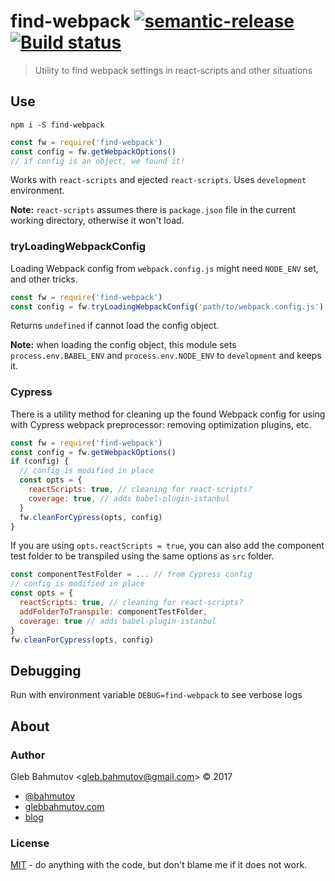 # find-webpack [![semantic-release][semantic-image] ][semantic-url] [![Build status][ci-image] ][ci-url]

> Utility to find webpack settings in react-scripts and other situations

## Use

```shell
npm i -S find-webpack
```

```js
const fw = require('find-webpack')
const config = fw.getWebpackOptions()
// if config is an object, we found it!
```

Works with `react-scripts` and ejected `react-scripts`. Uses `development` environment.

**Note:** `react-scripts` assumes there is `package.json` file in the current working directory, otherwise it won't load.

### tryLoadingWebpackConfig

Loading Webpack config from `webpack.config.js` might need `NODE_ENV` set, and other tricks.

```js
const fw = require('find-webpack')
const config = fw.tryLoadingWebpackConfig('path/to/webpack.config.js')
```

Returns `undefined` if cannot load the config object.

**Note:** when loading the config object, this module sets `process.env.BABEL_ENV` and `process.env.NODE_ENV` to `development` and keeps it.

### Cypress

There is a utility method for cleaning up the found Webpack config for using with Cypress webpack preprocessor: removing optimization plugins, etc.

```js
const fw = require('find-webpack')
const config = fw.getWebpackOptions()
if (config) {
  // config is modified in place
  const opts = {
    reactScripts: true, // cleaning for react-scripts?
    coverage: true, // adds babel-plugin-istanbul
  }
  fw.cleanForCypress(opts, config)
}
```

If you are using `opts.reactScripts = true`, you can also add the component test folder to be transpiled using the same options as `src` folder.

```js
const componentTestFolder = ... // from Cypress config
// config is modified in place
const opts = {
  reactScripts: true, // cleaning for react-scripts?
  addFolderToTranspile: componentTestFolder,
  coverage: true // adds babel-plugin-istanbul
}
fw.cleanForCypress(opts, config)
```

## Debugging

Run with environment variable `DEBUG=find-webpack` to see verbose logs

## About

### Author

Gleb Bahmutov &lt;gleb.bahmutov@gmail.com&gt; &copy; 2017

- [@bahmutov](https://twitter.com/bahmutov)
- [glebbahmutov.com](https://glebbahmutov.com)
- [blog](https://glebbahmutov.com/blog)

### License

[MIT](LICENSE) - do anything with the code, but don't blame me if it does not work.

[ci-image]: https://github.com/bahmutov/find-webpack/workflows/ci/badge.svg?branch=master
[ci-url]: https://github.com/bahmutov/find-webpack/actions
[semantic-image]: https://img.shields.io/badge/%20%20%F0%9F%93%A6%F0%9F%9A%80-semantic--release-e10079.svg
[semantic-url]: https://github.com/semantic-release/semantic-release
